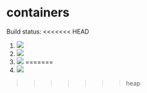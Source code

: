 # containers

Build status:
<<<<<<< HEAD

1. [![](https://github.com/sepstein22/containers_hw/workflows/tests-fibonacci/badge.svg)](https://github.com/sepstein22/containers_hw/actions?query=workflow%3Atests-fibonacci)
1. [![](https://github.com/sepstein22/containers_hw/workflows/tests-range/badge.svg)](https://github.com/sepstein22/containers_hw/actions?query=workflow%3Atests-range)
1. [![](https://github.com/sepstein22/containers_hw/workflows/tests-unicode/badge.svg)](https://github.com/sepstein22/containers_hw/actions?query=workflow%3Atests-unicode)
=======
1. [![](https://github.com/sepstein22/containers_hw/actions/workflows/heap.yml/badge.svg)](https://github.com/sepstein22/containers_hw/actions/workflows/heap.yml)
>>>>>>> heap
